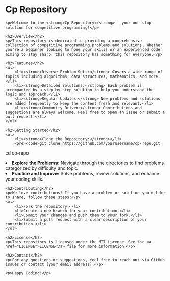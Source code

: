 <!DOCTYPE html>
<html lang="en">
<head>
    <meta charset="UTF-8">
    <meta name="viewport" content="width=device-width, initial-scale=1.0">
    <title>Cp Repository</title>
</head>
<body>
    <h1>Cp Repository</h1>

    <p>Welcome to the <strong>Cp Repository</strong> – your one-stop solution for competitive programming!</p>

    <h2>Overview</h2>
    <p>This repository is dedicated to providing a comprehensive collection of competitive programming problems and solutions. Whether you're a beginner looking to hone your skills or an experienced coder aiming to stay sharp, this repository has something for everyone.</p>

    <h2>Features</h2>
    <ul>
        <li><strong>Diverse Problem Sets:</strong> Covers a wide range of topics including algorithms, data structures, mathematics, and more.</li>
        <li><strong>Detailed Solutions:</strong> Each problem is accompanied by a step-by-step solution to help you understand the logic and approach.</li>
        <li><strong>Regular Updates:</strong> New problems and solutions are added frequently to keep the content fresh and relevant.</li>
        <li><strong>Community Driven:</strong> Contributions and suggestions are always welcome. Feel free to open an issue or submit a pull request.</li>
    </ul>

    <h2>Getting Started</h2>
    <ol>
        <li><strong>Clone the Repository:</strong></li>
        <pre><code>git clone https://github.com/yourusername/cp-repo.git
cd cp-repo</code></pre>
        <li><strong>Explore the Problems:</strong> Navigate through the directories to find problems categorized by difficulty and topic.</li>
        <li><strong>Practice and Improve:</strong> Solve problems, review solutions, and enhance your coding skills.</li>
    </ol>

    <h2>Contributing</h2>
    <p>We love contributions! If you have a problem or solution you'd like to share, follow these steps:</p>
    <ol>
        <li>Fork the repository.</li>
        <li>Create a new branch for your contribution.</li>
        <li>Commit your changes and push them to your fork.</li>
        <li>Submit a pull request with a clear description of your contribution.</li>
    </ol>

    <h2>License</h2>
    <p>This repository is licensed under the MIT License. See the <a href="LICENSE">LICENSE</a> file for more information.</p>

    <h2>Contact</h2>
    <p>For any questions or suggestions, feel free to reach out via GitHub issues or contact [your email address].</p>

    <p>Happy Coding!</p>
</body>
</html>
